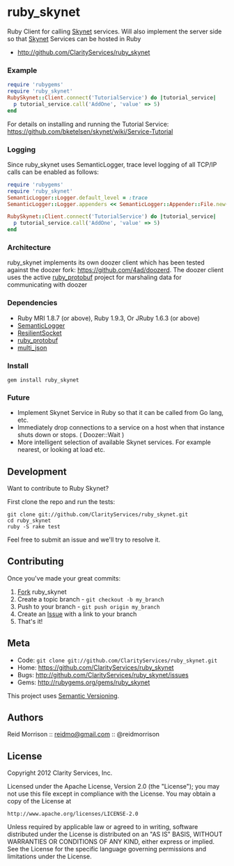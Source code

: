 ruby_skynet
===========

Ruby Client for calling [Skynet](https://github.com/bketelsen/skynet) services.
Will also implement the server side so that [Skynet](https://github.com/bketelsen/skynet) Services can be hosted in Ruby

* http://github.com/ClarityServices/ruby_skynet

### Example

```ruby
require 'rubygems'
require 'ruby_skynet'
RubySkynet::Client.connect('TutorialService') do |tutorial_service|
  p tutorial_service.call('AddOne', 'value' => 5)
end
```

For details on installing and running the Tutorial Service: https://github.com/bketelsen/skynet/wiki/Service-Tutorial

### Logging

Since ruby_skynet uses SemanticLogger, trace level logging of all TCP/IP
calls can be enabled as follows:

```ruby
require 'rubygems'
require 'ruby_skynet'
SemanticLogger::Logger.default_level = :trace
SemanticLogger::Logger.appenders << SemanticLogger::Appender::File.new('skynet.log')

RubySkynet::Client.connect('TutorialService') do |tutorial_service|
  p tutorial_service.call('AddOne', 'value' => 5)
end
```

### Architecture

ruby_skynet implements its own doozer client which has been tested against
the doozer fork: https://github.com/4ad/doozerd.
The doozer client uses the active [ruby_protobuf](https://github.com/macks/ruby-protobuf)
project for marshaling data for communicating with doozer

### Dependencies

- Ruby MRI 1.8.7 (or above), Ruby 1.9.3,  Or JRuby 1.6.3 (or above)
- [SemanticLogger](http://github.com/ClarityServices/semantic_logger)
- [ResilientSocket](http://github.com/ClarityServices/ruby_skynet)
- [ruby_protobuf](https://github.com/macks/ruby-protobuf)
- [multi_json](https://github.com/intridea/multi_json)

### Install

    gem install ruby_skynet

### Future

* Implement Skynet Service in Ruby so that it can be called from Go lang, etc.
* Immediately drop connections to a service on a host when that instance
  shuts down or stops. ( Doozer::Wait )
* More intelligent selection of available Skynet services. For example
  nearest, or looking at load etc.

Development
-----------

Want to contribute to Ruby Skynet?

First clone the repo and run the tests:

    git clone git://github.com/ClarityServices/ruby_skynet.git
    cd ruby_skynet
    ruby -S rake test

Feel free to submit an issue and we'll try to resolve it.

Contributing
------------

Once you've made your great commits:

1. [Fork](http://help.github.com/forking/) ruby_skynet
2. Create a topic branch - `git checkout -b my_branch`
3. Push to your branch - `git push origin my_branch`
4. Create an [Issue](http://github.com/ClarityServices/ruby_skynet/issues) with a link to your branch
5. That's it!

Meta
----

* Code: `git clone git://github.com/ClarityServices/ruby_skynet.git`
* Home: <https://github.com/ClarityServices/ruby_skynet>
* Bugs: <http://github.com/ClarityServices/ruby_skynet/issues>
* Gems: <http://rubygems.org/gems/ruby_skynet>

This project uses [Semantic Versioning](http://semver.org/).

Authors
-------

Reid Morrison :: reidmo@gmail.com :: @reidmorrison

License
-------

Copyright 2012 Clarity Services, Inc.

Licensed under the Apache License, Version 2.0 (the "License");
you may not use this file except in compliance with the License.
You may obtain a copy of the License at

    http://www.apache.org/licenses/LICENSE-2.0

Unless required by applicable law or agreed to in writing, software
distributed under the License is distributed on an "AS IS" BASIS,
WITHOUT WARRANTIES OR CONDITIONS OF ANY KIND, either express or implied.
See the License for the specific language governing permissions and
limitations under the License.
